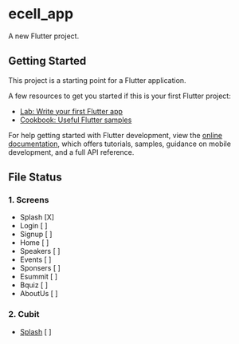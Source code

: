 # ecell_app

A new Flutter project.

## Getting Started

This project is a starting point for a Flutter application.

A few resources to get you started if this is your first Flutter project:

- [Lab: Write your first Flutter app](https://docs.flutter.dev/get-started/codelab)
- [Cookbook: Useful Flutter samples](https://docs.flutter.dev/cookbook)

For help getting started with Flutter development, view the
[online documentation](https://docs.flutter.dev/), which offers tutorials,
samples, guidance on mobile development, and a full API reference.

## File Status

### 1. Screens

- Splash [X]
- Login [ ]
- Signup [ ]
- Home [ ]
- Speakers [ ]
- Events [ ]
- Sponsers [ ]
- Esummit [ ]
- Bquiz [ ]
- AboutUs [ ]

### 2. Cubit

- [Splash](lib/screens/splash/cubit/splash_cubit.dart) [ ]
